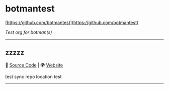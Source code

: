 # botmantest
[https://github.com/botmantest](https://github.com/botmantest)

_Test org for botman(s)_

---

## zzzzz
🔗 [Source Code](https://github.com/botmantest/zzzzz)  |  🌍 [Website](None)

test sync repo location test

---

